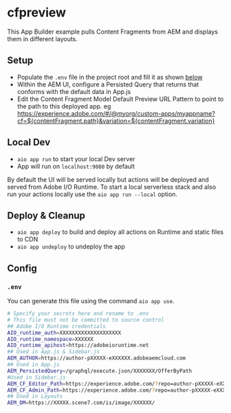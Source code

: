 # cfpreview

This App Builder example pulls Content Fragments from AEM and displays them in different layouts. 

## Setup

- Populate the `.env` file in the project root and fill it as shown [below](#env)
- Within the AEM UI, configure a Persisted Query that returns that conforms with the default data in App.js
- Edit the Content Fragment Model Default Preview URL Pattern to point to the path to this deployed app. eg https://experience.adobe.com/#/@myorg/custom-apps/myappname?cf=${contentFragment.path}&variation=${contentFragment.variation}

## Local Dev

- `aio app run` to start your local Dev server
- App will run on `localhost:9080` by default

By default the UI will be served locally but actions will be deployed and served from Adobe I/O Runtime. To start a
local serverless stack and also run your actions locally use the `aio app run --local` option.

## Deploy & Cleanup

- `aio app deploy` to build and deploy all actions on Runtime and static files to CDN
- `aio app undeploy` to undeploy the app

## Config

### `.env`

You can generate this file using the command `aio app use`. 

```bash
# Specify your secrets here and rename to .env
# This file must not be committed to source control
## Adobe I/O Runtime credentials
AIO_runtime_auth=XXXXXXXXXXXXXXXXXXXX
AIO_runtime_namespace=XXXXXX
AIO_runtime_apihost=https://adobeioruntime.net
## Used in App.js & Sidebar.js
AEM_AUTHOR=https://author-pXXXXX-eXXXXXX.adobeaemcloud.com
## Used in App.js
AEM_PersistedQuery=/graphql/execute.json/XXXXXXX/OfferByPath 
#Used in Sidebar.js
AEM_CF_Editor_Path=https://experience.adobe.com/?repo=author-pXXXXX-eXXXXXX.adobeaemcloud.com#/@XXXXXX/aem/cf/editor/editor
AEM_CF_Admin_Path=https://experience.adobe.com/?repo=author-pXXXXX-eXXXXXX.adobeaemcloud.com#/@XXXXXX/aem/cf/admin/
## Used in Layouts
AEM_DM=https://XXXXX.scene7.com/is/image/XXXXXX/

```
